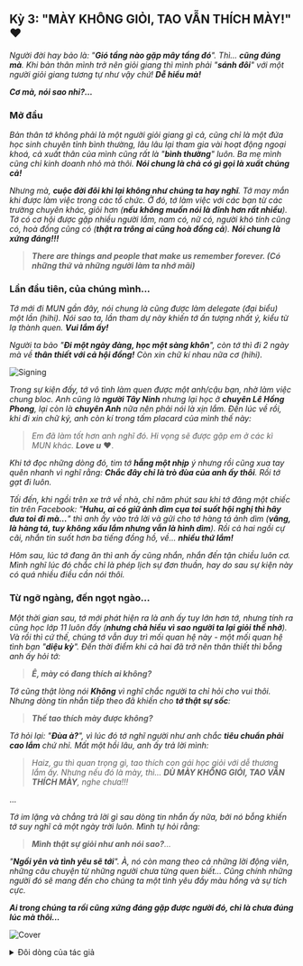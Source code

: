 ## Kỳ 3: "MÀY KHÔNG GIỎI, TAO VẪN THÍCH MÀY!" ❤

_Người đời hay bảo là: "**Gió tầng nào gặp mây tầng đó**". Thì... **cũng đúng mà**. Khi bản thân mình trở nên giỏi giang thì mình phải "**sánh đôi**" với một người giỏi giang tương tự như vậy chứ! **Dễ hiểu mà!**_

**_Cơ mà, nói sao nhỉ?..._**

### Mở đầu

_Bản thân tớ không phải là một người giỏi giang gì cả, cũng chỉ là một đứa học sinh chuyên tỉnh bình thường, lâu lâu lại tham gia vài hoạt động ngoại khoá, cả xuất thân của mình cũng rất là "**bình thường**" luôn. Ba mẹ mình cũng chỉ kinh doanh nhỏ mà thôi. **Nói chung là chả có gì gọi là xuất chúng cả!**_

_Nhưng mà, **cuộc đời đôi khi lại không như chúng ta hay nghĩ**. Tớ may mắn khi được làm việc trong các tổ chức. Ở đó, tớ làm việc với các bạn từ các trường chuyên khác, giỏi hơn (**nếu không muốn nói là đỉnh hơn rất nhiều**). Tớ có cơ hội được gặp nhiều người lắm, nam có, nữ có, người khó tính cũng có, hoà đồng cũng có (**thật ra trông ai cũng hoà đồng cả**). **Nói chung là xứng đáng!!!**_

> **_There are things and people that make us remember forever. (Có những thứ và những người làm ta nhớ mãi)_**

### Lần đầu tiên, của chúng mình...

_Tớ mới đi MUN gần đây, nói chung là cũng được làm delegate (đại biểu) một lần (hihi). Nói sao ta, lần tham dự này khiến tớ ấn tượng nhất ý, kiểu từ lạ thành quen. **Vui lắm ấy!**_

_Người ta bảo "**Đi một ngày đàng, học một sàng khôn**", còn tớ thì đi 2 ngày mà về **thân thiết với cả hội đồng!** Còn xin chữ kí nhau nữa cơ (hihi)._

![Signing](../img/image6.png)

_Trong sự kiện đấy, tớ vô tình làm quen được một anh/cậu bạn, nhờ làm việc chung bloc. Anh cũng là **người Tây Ninh** nhưng lại học ở **chuyên Lê Hồng Phong**, lại còn là **chuyên Anh** nữa nên phải nói là xịn lắm. Đến lúc về rồi, khi đi xin chữ ký, anh còn kí trong tấm placard của mình thế này:_

> _Em đã làm tốt hơn anh nghĩ đó. Hi vọng sẽ được gặp em ở các kì MUN khác. **Love u**_ ❤.

_Khi tớ đọc những dòng đó, tim tớ **hẫng một nhịp** ý nhưng rồi cũng xua tay quên nhanh vì nghĩ rằng: **Chắc đây chỉ là trò đùa của anh ấy thôi**. Rồi tớ gạt đi luôn._

_Tối đến, khi ngồi trên xe trở về nhà, chỉ năm phút sau khi tớ đăng một chiếc tin trên Facebook: "**Huhu, ai có giữ ảnh dìm cụa toi suốt hội nghị thì hãy đưa toi đi mà...**" thì anh ấy vào trả lời và gửi cho tớ hàng tá ảnh dìm (**vâng, là hàng tá, tuy không xấu lắm nhưng vẫn là hình dìm**). Rồi cả hai ngồi cự cãi, nhắn tin suốt hơn ba tiếng đồng hồ, về... **nhiều thứ lắm!**_

_Hôm sau, lúc tớ đang ăn thì anh ấy cũng nhắn, nhắn đến tận chiều luôn cơ. Mình nghĩ lúc đó chắc chỉ là phép lịch sự đơn thuần, hay do sau sự kiện này có quá nhiều điều cần nói thôi._

### Từ ngỡ ngàng, đến ngọt ngào...

_Một thời gian sau, tớ mới phát hiện ra là anh ấy tuy lớn hơn tớ, nhưng tính ra cũng học lớp 11 luôn đấy (**nhưng chả hiểu vì sao người ta lại giỏi thế nhở**). Và rồi thì cứ thế, chúng tớ vẫn duy trì mối quan hệ này - một mối quan hệ tình bạn "**diệu kỳ**". Đến thời điểm khi cả hai đã trở nên thân thiết thì bỗng anh ấy hỏi tớ:_

> **_Ê, mày có đang thích ai không?_**

_Tớ cũng thật lòng nói **Không** vì nghĩ chắc người ta chỉ hỏi cho vui thôi. Nhưng dòng tin nhắn tiếp theo đã khiến cho **tớ thật sự sốc**:_

> **_Thế tao thích mày được không?_**

_Tớ hỏi lại: "**Đùa à?**", vì lúc đó tớ nghĩ người như anh chắc **tiêu chuẩn phải cao lắm** chứ nhỉ. Mất một hồi lâu, anh ấy trả lời mình:_

> _Haiz, gu thì quan trọng gì, tao thích con gái học giỏi với dễ thương lắm ấy. Nhưng nếu đó là mày, thì... **DÙ MÀY KHÔNG GIỎI, TAO VẪN THÍCH MÀY**, nghe chưa!!!_

...

_Tớ im lặng và chẳng trả lời gì sau dòng tin nhắn ấy nữa, bởi nó bỗng khiến tớ suy nghĩ cả một ngày trời luôn. Mình tự hỏi rằng:_

> _**Mình thật sự giỏi như anh nói sao?**..._

_"**Ngồi yên và tình yêu sẽ tới**". À, nó còn mang theo cả những lời động viên, những câu chuyện từ những người chưa từng quen biết... Cũng chính những người đó sẽ mang đến cho chúng ta một tình yêu đầy màu hồng và sự tích cực._

**_Ai trong chúng ta rồi cũng xứng đáng gặp được người đó, chỉ là chưa đúng lúc mà thôi..._**

![Cover](../img/image7.png)

<details>
<summary>Đôi dòng của tác giả</summary>
<div>

_Hihi, xin phép PR hình CLB ở đây. Mình cũng muốn mọi người đoán xem anh ấy là ai trong bức ảnh này nha (**với cả đoán xem là tớ đã trả lời ảnh chưa nha, hí hí**)._

</div>
</details>
